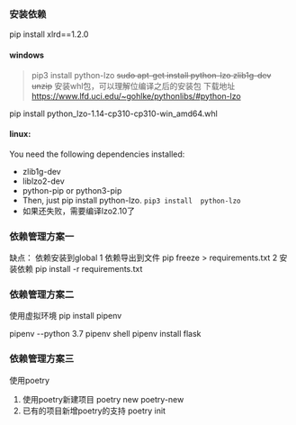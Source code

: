 ### 安装依赖

pip install xlrd==1.2.0

#### windows

> pip3 install  python-lzo
> ~~sudo apt-get install python-lzo zlib1g-dev unzip~~
> 安装whl包，可以理解位编译之后的安装包
> 下载地址 https://www.lfd.uci.edu/~gohlke/pythonlibs/#python-lzo

pip install python_lzo-1.14-cp310-cp310-win_amd64.whl

#### linux:

You need the following dependencies installed:

* zlib1g-dev
* liblzo2-dev
* python-pip or python3-pip
* Then, just pip install python-lzo. `pip3 install  python-lzo`
* 如果还失败，需要编译lzo2.10了

### 依赖管理方案一

缺点： 依赖安装到global
1 依赖导出到文件 pip freeze > requirements.txt
2 安装依赖 pip install -r requirements.txt

### 依赖管理方案二

使用虚拟环境
pip install pipenv

pipenv --python 3.7
pipenv shell
pipenv install flask

### 依赖管理方案三

使用poetry 

1. 使用poetry新建项目
   poetry new poetry-new
2. 已有的项目新增poetry的支持
   poetry init
